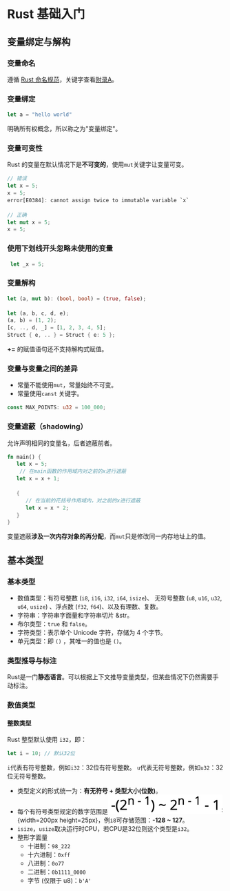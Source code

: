 # Rust 基础入门

## 变量绑定与解构

### 变量命名
遵循 [Rust 命名规范](https://course.rs/practice/naming.html)，关键字查看[附录A](https://course.rs/appendix/keywords.html)。

### 变量绑定

```rust
let a = "hello world" 
```

明确所有权概念，所以称之为"变量绑定"。

### 变量可变性
Rust 的变量在默认情况下是**不可变的**，使用`mut`关键字让变量可变。
```rust
// 错误
let x = 5;
x = 5;
error[E0384]: cannot assign twice to immutable variable `x`

// 正确
let mut x = 5;
x = 5;
```

### 使用下划线开头忽略未使用的变量

```rust 
 let _x = 5;
```

### 变量解构

```rust
let (a, mut b): (bool, bool) = (true, false);

let (a, b, c, d, e);
(a, b) = (1, 2);
[c, .., d, _] = [1, 2, 3, 4, 5];
Struct { e, .. } = Struct { e: 5 };

```
**+=** 的赋值语句还不支持解构式赋值。

### 变量与变量之间的差异

- 常量不能使用`mut`，常量始终不可变。
- 常量使用`canst` 关键字。
```rust 
const MAX_POINTS: u32 = 100_000;
```

### 变量遮蔽（shadowing）

允许声明相同的变量名，后者遮蔽前者。

```rust 
fn main() {
   let x = 5;
    // 在main函数的作用域内对之前的x进行遮蔽
   let x = x + 1;

   {
      // 在当前的花括号作用域内，对之前的x进行遮蔽
      let x = x * 2;
   }
}
```

变量遮蔽**涉及一次内存对象的再分配**，而`mut`只是修改同一内存地址上的值。

## 基本类型

### 基本类型

- 数值类型：有符号整数 (`i8`, `i16`, `i32`, `i64`, `isize`)、 无符号整数 (`u8`, `u16`, `u32`, `u64`, `usize`) 、浮点数 (`f32`, `f64`)、以及有理数、复数。
- 字符串：字符串字面量和字符串切片 &str。
- 布尔类型：`true` 和 `false`。
- 字符类型：表示单个 Unicode 字符，存储为 4 个字节。
- 单元类型：即 `()` ，其唯一的值也是 `()`。

### 类型推导与标注

Rust是一门**静态语言**。可以根据上下文推导变量类型，但某些情况下仍然需要手动标注。

### 数值类型

#### 整数类型

Rust 整型默认使用 `i32`，即：
```rust
let i = 10; // 默认32位
```

`i`代表有符号整数，例如`i32`：32位有符号整数。
`u`代表无符号整数，例如`u32`：32位无符号整数。

- 类型定义的形式统一为：**有无符号 + 类型大小(位数)**。
- 每个有符号类型规定的数字范围是![alt text](image-1.png){width=200px height=25px}，例`i8`可存储范围：**-128 ~ 127**。
- `isize`，`usize`取决运行时CPU，若CPU是32位则这个类型是`i32`。
- 整形字面量
  - 十进制：`98_222`
  - 十六进制：`0xff`
  - 八进制：`0o77`
  - 二进制：`0b1111_0000`
  - 字节 (仅限于 u8)：`b'A'`